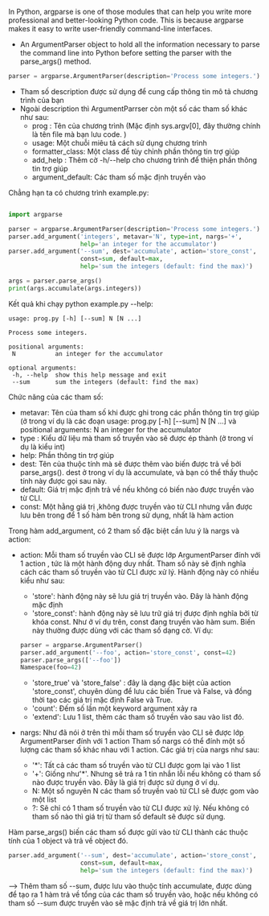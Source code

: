 In Python, argparse is one of those modules that can help you write more professional and better-looking Python code. This is because argparse makes it easy to write user-friendly command-line interfaces.
- An ArgumentParser object to hold all the information necessary to parse the command line into Python before setting the parser with the parse_args() method.

```python
parser = argparse.ArgumentParser(description='Process some integers.')
```
- Tham số description được sử dụng để cung cấp thông tin mô tả chương trình của bạn
- Ngoài description thì ArgumentParrser còn một số các tham số khác như sau:
  - prog : Tên của chương trình (Mặc định sys.argv[0], đây thường chính là tên file mà bạn lưu code. )
  - usage: Một chuỗi miêu tả cách sử dụng chương trình
  - formatter_class: Một class để tùy chỉnh phần thông tin trợ giúp
  - add_help : Thêm cờ -h/--help cho chương trình để thiện phần thông tin trợ giúp
  - argument_default: Các tham số mặc định truyền vào

Chẳng hạn ta có chương trình example.py:
```python

import argparse

parser = argparse.ArgumentParser(description='Process some integers.')
parser.add_argument('integers', metavar='N', type=int, nargs='+',
                    help='an integer for the accumulator')
parser.add_argument('--sum', dest='accumulate', action='store_const',
                    const=sum, default=max,
                    help='sum the integers (default: find the max)')

args = parser.parse_args()
print(args.accumulate(args.integers))
```

Kết quả khi chạy python example.py --help:
```
usage: prog.py [-h] [--sum] N [N ...]

Process some integers.

positional arguments:
 N           an integer for the accumulator

optional arguments:
 -h, --help  show this help message and exit
 --sum       sum the integers (default: find the max)

```

Chức năng của các tham số:
- metavar: Tên của tham số khi được ghi trong các phần thông tin trợ giúp (ở trong ví dụ là các đoạn usage: prog.py [-h] [--sum] N [N ...] và positional arguments: N an integer for the accumulator
- type : Kiểu dữ liệu mà tham số truyền vào sẽ được ép thành (ở trong ví dụ là kiểu int)
- help: Phần thông tin trợ giúp
- dest: Tên của thuộc tính mà sẽ được thêm vào biến được trả về bởi parse_args(). dest ở trong ví dụ là accumulate, và bạn có thể thấy thuộc tính này được gọi sau này.
- default: Giá trị mặc định trả về nếu không có biến nào được truyền vào từ CLI.
- const: Một hằng giá trị ,không được truyền vào từ CLI nhưng vẫn được lưu bên trong để 1 số hàm bên trong sử dụng, nhất là hàm action

Trong hàm add_argument, có 2 tham số đặc biệt cần lưu ý là nargs và action:
- action: Mỗi tham số truyền vào CLI sẽ được lớp ArgumentParser đính với 1 action , tức là một hành động duy nhất. Tham số này sẽ định nghĩa cách các tham số truyền vào từ CLI được xử lý. Hành động này có nhiều kiểu như sau:
  - 'store': hành động này sẽ lưu giá trị truyền vào. Đây là hành động mặc định
  - 'store_const': hành động này sẽ lưu trữ giá trị được định nghĩa bởi từ khóa const. Như ở ví dụ trên, const đang truyền vào hàm sum. Biến này thường được dùng với các tham số dạng cờ. Ví dụ:
  ```python
  parser = argparse.ArgumentParser()
  parser.add_argument('--foo', action='store_const', const=42)
  parser.parse_args(['--foo'])
  Namespace(foo=42)
  ```
  - 'store_true' và 'store_false' : đây là dạng đặc biệt của action 'store_const', chuyên dùng để lưu các biến True và False, và đồng thời tạo các giá trị mặc định False và True.
  - 'count': Đếm số lần một keyword argument xảy ra
  - 'extend': Lưu 1 list, thêm các tham số truyền vào sau vào list đó.

- nargs: Như đã nói ở trên thì mỗi tham số truyền vào CLI sẽ được lớp ArgumentParser đính với 1 action Tham số nargs có thể đính một số lượng các tham số khác nhau với 1 action. Các giá trị của nargs như sau:
  - '*': Tất cả các tham số truyền vào từ CLI được gom lại vào 1 list
  - '+': Giống như'*'. Nhưng sẽ trả ra 1 tin nhắn lỗi nếu không có tham số nào được truyền vào. Đây là giá trị được sử dụng ở ví dụ.
  - N: Một số nguyên N các tham số truyền vaò từ CLI sẽ được gom vào một list
  - ?: Sẽ chỉ có 1 tham số truyền vào từ CLI được xử lý. Nếu không có tham số nào thì giá trị từ tham số default sẽ được sử dụng.

Hàm parse_args() biến các tham số được gửi vào từ CLI thành các thuộc tính của 1 object và trả về object đó. 

```python
parser.add_argument('--sum', dest='accumulate', action='store_const',
                    const=sum, default=max,
                    help='sum the integers (default: find the max)')
```
--> Thêm tham số --sum, được lưu vào thuộc tính accumulate, được dùng để tạo ra 1 hàm trả về tổng của các tham số truyền vào, hoặc nếu không có tham số --sum được truyền vào sẽ mặc định trả về giá trị lớn nhất.













